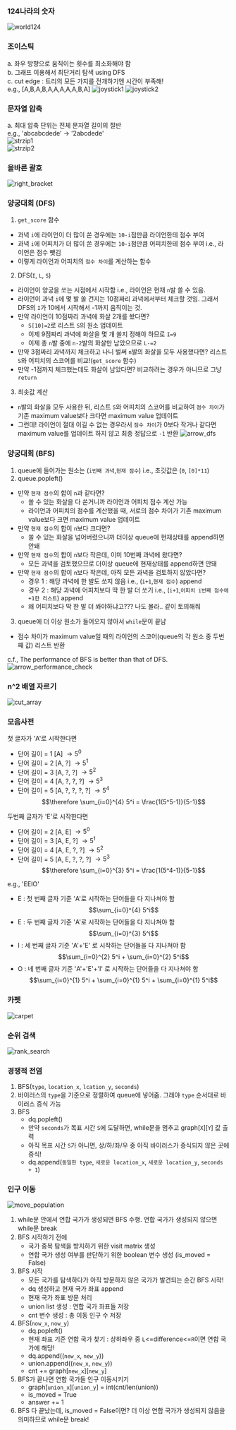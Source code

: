 ### 124나라의 숫자
![world124](./img/world124.jpg)

### 조이스틱  
  a. 좌우 방향으로 움직이는 횟수를 최소화해야 함  
  b. 그래프 이용해서 최단거리 탐색 using DFS  
  c. cut edge : 트리의 모든 가지를 전개하기엔 시간이 부족해!  
  e.g., [A,B,A,B,A,A,A,A,A,B,A]
![joystick1](./img/joystick1.jpg)
![joystick2](./img/joystick2.jpg)

### 문자열 압축  
  a. 최대 압축 단위는 전체 문자열 길이의 절반  
  e.g., 'abcabcdede' -> '2abcdede'  
![strzip1](./img/strzip1.jpg)  
![strzip2](./img/strzip2.jpg)

### 올바른 괄호
![right_bracket](./img/right_bracket.jpeg)

### 양궁대회 (DFS)
1. `get_score` 함수
  - 과녁 `i`에 라이언이 더 많이 쏜 경우에는 `10-i`점만큼 라이언한테 점수 부여
  - 과녁 `i`에 어피치가 더 많이 쏜 경우에는 `10-i`점만큼 어피치한테 점수 부여 i.e., 라이언은 점수 뺏김
  - 이렇게 라이언과 어피치의 `점수 차이`를 계산하는 함수
2. DFS(`I`, `L`, `S`)
  - 라이언이 양궁을 쏘는 시점에서 시작함 i.e., 라이언은 현재 `n`발 쏠 수 있음.
  - 라이언이 과녁 `i`에 몇 발 쏠 건지는 10점짜리 과녁에서부터 체크할 것임. 그래서 DFS의 `I`가 10에서 시작해서 -1까지 움직이는 것.
  - 만약 라이언이 10점짜리 과녁에 화살 2개를 쐈다면?
    * `S[10]=2`로 리스트 `S`의 원소 업데이트
    * 이제 9점짜리 과녁에 화살을 몇 개 쏠지 정해야 하므로 `I=9`
    * 이제 총 `n`발 중에 `n-2`발의 화살만 남았으므로 `L-=2`
  - 만약 3점짜리 과녁까지 체크하고 나니 벌써 `n`발의 화살을 모두 사용했다면? 리스트 `S`와 어피치의 스코어를 비교!(`get_score` 함수)
  - 만약 -1점까지 체크했는데도 화살이 남았다면? 비교하려는 경우가 아니므로 그냥 `return`
3. 최솟값 계산
  - `n`발의 화살을 모두 사용한 뒤, 리스트 `S`와 어피치의 스코어를 비교하여 `점수 차이`가 기존 maximum value보다 크다면 maximum value 업데이트
  - 그런데! 라이언이 절대 이길 수 없는 경우라서 `점수 차이`가 0보다 작거나 같다면 maximum value를 업데이트 하지 않고 최종 정답으로 `-1` 반환
![arrow_dfs](./img/arrow_dfs.jpeg)

### 양궁대회 (BFS)
1. queue에 들어가는 원소는 (`i번째 과녁`,`현재 점수`) i.e., 초깃값은 (`0`, `[0]*11`)
2. queue.popleft()
  - 만약 `현재 점수`의 합이 `n`과 같다면?
    * 쏠 수 있는 화살을 다 쏜거니까 라이언과 어피치 점수 계산 가능
    * 라이언과 어피치의 점수를 계산했을 때, 서로의 점수 차이가 기존 maximum value보다 크면 maximum value 업데이트
  - 만약 `현재 점수`의 합이 `n`보다 크다면?
    * 쏠 수 있는 화살을 넘어버렸으니까 더이상 queue에 현재상태를 append하면 안돼
  - 만약 `현재 점수`의 합이 `n`보다 작은데, 이미 10번째 과녁에 왔다면?
    * 모든 과녁을 검토했으므로 더이상 queue에 현재상태를 append하면 안돼
  - 만약 `현재 점수`의 합이 `n`보다 작은데, 아직 모든 과녁을 검토하지 않았다면?
    * 경우 1 : 해당 과녁에 한 발도 쏘지 않음 i.e., (`i+1`,`현재 점수`) append
    * 경우 2 : 해당 과녁에 어피치보다 딱 한 발 더 쏘기 i.e., (`i+1`,`어피치 i번째 점수에 +1한 리스트`) append
    * 왜 어피치보다 딱 한 발 더 쏴야하냐고??? 나도 몰라.. 같이 토의해줘
3. queue에 더 이상 원소가 들어오지 않아서 `while`문이 끝남
  - 점수 차이가 maximum value일 때의 라이언의 스코어(queue의 각 원소 중 두번째 값) 리스트 반환  

c.f., The performance of BFS is better than that of DFS.
![arrow_performance_check](./img/arrow_performance_check.jpeg)

### n^2 배열 자르기
![cut_array](./img/cut_array.jpg)

### 모음사전
첫 글자가 'A'로 시작한다면
- 단어 길이 = 1 [A] $\rightarrow 5^0$
- 단어 길이 = 2 [A, ?] $\rightarrow 5^1$
- 단어 길이 = 3 [A, ?, ?] $\rightarrow 5^2$
- 단어 길이 = 4 [A, ?, ?, ?] $\rightarrow 5^3$
- 단어 길이 = 5 [A, ?, ?, ?, ?] $\rightarrow 5^4$
$$\therefore \sum_{i=0}^{4} 5^i = \frac{1(5^5-1)}{5-1}$$

두번째 글자가 'E'로 시작한다면
- 단어 길이 = 2 [A, E] $\rightarrow 5^0$
- 단어 길이 = 3 [A, E, ?] $\rightarrow 5^1$
- 단어 길이 = 4 [A, E, ?, ?] $\rightarrow 5^2$
- 단어 길이 = 5 [A, E, ?, ?, ?] $\rightarrow 5^3$
$$\therefore \sum_{i=0}^{3} 5^i = \frac{1(5^4-1)}{5-1}$$

e.g., 'EEIO'
- E : 첫 번째 글자 기준 'A'로 시작하는 단어들을 다 지나쳐야 함
$$\sum_{i=0}^{4} 5^i$$
- E : 두 번째 글자 기준 'A'로 시작하는 단어들을 다 지나쳐야 함
$$\sum_{i=0}^{3} 5^i$$
- I : 세 번째 글자 기준 'A'+'E' 로 시작하는 단어들을 다 지나쳐야 함
$$\sum_{i=0}^{2} 5^i + \sum_{i=0}^{2} 5^i$$
- O : 네 번째 글자 기준 'A'+'E'+'I' 로 시작하는 단어들을 다 지나쳐야 함
$$\sum_{i=0}^{1} 5^i + \sum_{i=0}^{1} 5^i + \sum_{i=0}^{1} 5^i$$

### 카펫
![carpet](./img/carpet.jpeg)

### 순위 검색
![rank_search](./img/rank_search.jpeg)

### 경쟁적 전염
1. BFS(`type`, `location_x`, `lcation_y`, `seconds`)
2. 바이러스의 `type`을 기준으로 정렬하여 queue에 넣어줌. 그래야 `type` 순서대로 바이러스 증식 가능
3. BFS
    - dq.popleft()
    - 만약 `seconds`가 목표 시간 `S`에 도달하면, while문을 멈추고 graph\[`X`]\[`Y`] 값 출력
    - 아직 목표 시간 `S`가 아니면, 상/하/좌/우 중 아직 바이러스가 증식되지 않은 곳에 증식!
    - dq.append(`동일한 type`, `새로운 location_x`, `새로운 location_y`, `seconds + 1`)

### 인구 이동
![move_population](./img/move_population.jpg)
1. while문 안에서 연합 국가가 생성되면 BFS 수행. 연합 국가가 생성되지 않으면 while문 break
2. BFS 시작하기 전에
    - 국가 중복 탐색을 방지하기 위한 visit matrix 생성
    - 연합 국가 생성 여부를 판단하기 위한 boolean 변수 생성 (is_moved = False)
3. BFS 시작
    - 모든 국가를 탐색하다가 아직 방문하지 않은 국가가 발견되는 순간 BFS 시작!
    - dq 생성하고 현재 국가 좌표 append
    - 현재 국가 좌표 방문 처리
    - union list 생성 : 연합 국가 좌표들 저장
    - cnt 변수 생성 : 총 이동 인구 수 저장
4. BFS(`now_x`, `now_y`)
    - dq.popleft()
    - 현재 좌표 기준 연합 국가 찾기 : 상하좌우 중 `L`<=difference<=`R`이면 연합 국가에 해당!
    - dq.append((`new_x`, `new_y`))
    - union.append((`new_x`, `new_y`))
    - cnt += graph\[`new_x`]\[`new_y`]
5. BFS가 끝나면 연합 국가들 인구 이동시키기
    - graph\[`union_x`]\[`union_y`] = int(cnt/len(union))
    - is_moved = True
    - answer += 1
6. BFS 다 끝났는데, is_moved = False이면? 더 이상 연합 국가가 생성되지 않음을 의미하므로 while문 break!
